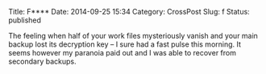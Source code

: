 Title: F****
Date: 2014-09-25 15:34
Category: CrossPost
Slug: f
Status: published

The feeling when half of your work files mysteriously vanish and your
main backup lost its decryption key – I sure had a fast pulse this
morning. It seems however my paranoia paid out and I was able to recover
from secondary backups.

